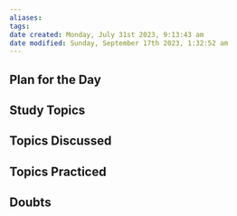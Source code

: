 ```yaml
---
aliases: 
tags: 
date created: Monday, July 31st 2023, 9:13:43 am
date modified: Sunday, September 17th 2023, 1:32:52 am
---
```


## Plan for the Day

## Study Topics

## Topics Discussed

## Topics Practiced

## Doubts